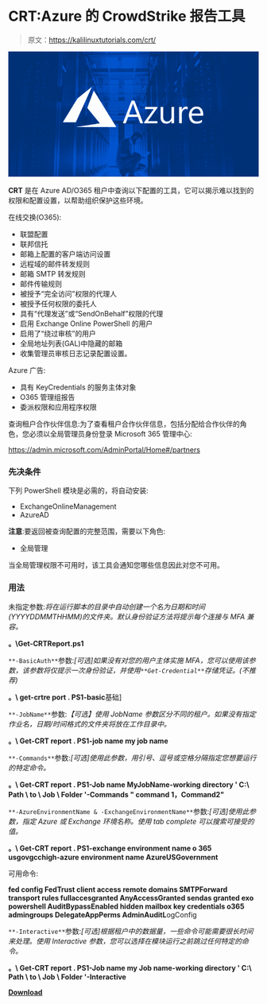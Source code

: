 # CRT:Azure 的 CrowdStrike 报告工具

> 原文：<https://kalilinuxtutorials.com/crt/>

[![](img/35eed8e5ba10ead31884f9645c405e50.png)](https://blogger.googleusercontent.com/img/a/AVvXsEhD2igjoH8CWeN5YpElrHGEHUhw7D7VXm9Ve1qoYVEMZABkXkkwYDlReQFyIrrbCJlaiV6Vx6D-KjJb01GVAy390675HZAmyg1grj9IY4zCSPjx3Rt_YwKGVXjXzZp4PjEymispebNZ_CbioUjNSaf-MEEXaXQzpKUL9gXLyh6AjR7M0G3pE7tf7G72=s760)

**CRT** 是在 Azure AD/O365 租户中查询以下配置的工具，它可以揭示难以找到的权限和配置设置，以帮助组织保护这些环境。

在线交换(O365):

*   联盟配置
*   联邦信托
*   邮箱上配置的客户端访问设置
*   远程域的邮件转发规则
*   邮箱 SMTP 转发规则
*   邮件传输规则
*   被授予“完全访问”权限的代理人
*   被授予任何权限的委托人
*   具有“代理发送”或“SendOnBehalf”权限的代理
*   启用 Exchange Online PowerShell 的用户
*   启用了“绕过审核”的用户
*   全局地址列表(GAL)中隐藏的邮箱
*   收集管理员审核日志记录配置设置。

Azure 广告:

*   具有 KeyCredentials 的服务主体对象
*   O365 管理组报告
*   委派权限和应用程序权限

查询租户合作伙伴信息:为了查看租户合作伙伴信息，包括分配给合作伙伴的角色，您必须以全局管理员身份登录 Microsoft 365 管理中心:

https://admin.microsoft.com/AdminPortal/Home#/partners

### 先决条件

下列 PowerShell 模块是必需的，将自动安装:

*   ExchangeOnlineManagement
*   AzureAD

**注意**:要返回被查询配置的完整范围，需要以下角色:

*   全局管理

当全局管理权限不可用时，该工具会通知您哪些信息因此对您不可用。

### 用法

未指定参数:*将在运行脚本的目录中自动创建一个名为日期和时间(YYYYDDMMTHHMM)的文件夹。默认身份验证方法将提示每个连接与 MFA 兼容。*

**。\Get-CRTReport.ps1**

`**-BasicAuth**`参数:*[可选]如果没有对您的用户主体实施 MFA，您可以使用该参数，该参数将仅提示一次身份验证，并使用`**Get-Credential**`存储凭证。(不推荐)*

**。\ get-crtre port . PS1-basic**基础]

`**-JobName**`参数:*【可选】使用 JobName 参数区分不同的租户。如果没有指定作业名，日期/时间格式的文件夹将放在工作目录中。*

**。\ Get-CRT report . PS1-job name my job name**

`**-Commands**`参数:*[可选]使用此参数，用引号、逗号或空格分隔指定您想要运行的特定命令。*

**。\ Get-CRT report . PS1-Job name MyJobName-working directory ' C:\ Path \ to \ Job \ Folder '-Commands " command 1，Command2"**

`**-AzureEnvironmentName & -ExchangeEnvironmentName**`参数:*[可选]使用此参数，指定 Azure 或 Exchange 环境名称。使用 tab complete 可以搜索可接受的值。*

**。\ Get-CRT report . PS1-exchange environment name o 365 usgovgcchigh-azure environment name AzureUSGovernment**

可用命令:

**fed config
FedTrust
client access
remote domains
SMTPForward
transport rules
fullaccesgranted
AnyAccessGranted
sendas granted
exo powershell
AuditBypassEnabled
hidden mailbox
key credentials
o365 admingroups
DelegateAppPerms
AdminAuditL**ogConfig

`**-Interactive**`参数:*[可选]根据租户中的数据量，一些命令可能需要很长时间来处理。使用 Interactive 参数，您可以选择在模块运行之前跳过任何特定的命令。*

**。\ Get-CRT report . PS1-Job name my Job name-working directory ' C:\ Path \ to \ Job \ Folder '-Interactive**

[**Download**](https://github.com/CrowdStrike/CRT)